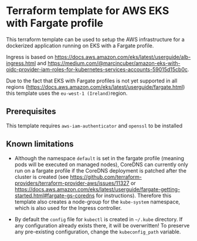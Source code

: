 # Terraform template for AWS EKS with Fargate profile

This terraform template can be used to setup the AWS infrastructure
for a dockerized application running on EKS with a Fargate profile.

Ingress is based on https://docs.aws.amazon.com/eks/latest/userguide/alb-ingress.html
and https://medium.com/@marcincuber/amazon-eks-with-oidc-provider-iam-roles-for-kubernetes-services-accounts-59015d15cb0c.

Due to the fact that EKS with Fargate profiles is not yet supported in all regions
(https://docs.aws.amazon.com/eks/latest/userguide/fargate.html) this template uses
the `eu-west-1 (Ireland)`region.

## Prerequisites
This template requires `aws-iam-authenticator` and `openssl` to be installed

## Known limitations
* Although the namespace `default` is set in the fargate profile (meaning
pods will be executed on managed nodes), CoreDNS can currently only run
on a fargate profile if the CoreDNS deployment is patched after the
cluster is created (see https://github.com/terraform-providers/terraform-provider-aws/issues/11327
or https://docs.aws.amazon.com/eks/latest/userguide/fargate-getting-started.html#fargate-gs-coredns
for instructions). Therefore this template also creates a node-group for the `kube-system`
namespace, which is also used for the Ingress controller.

* By default the `config` file for `kubectl` is created in `~/.kube` directory. If any
configuration already exists there, it will be overwritten! To preserve any pre-existing
configuration, change the `kubeconfig_path` variable.